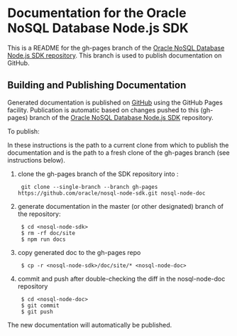 # Documentation for the Oracle NoSQL Database Node.js SDK

This is a README for the gh-pages branch of the
[Oracle NoSQL Database Node.js SDK repository](https://github.com/oracle/nosql-node-sdk). This branch is used to publish documentation on GitHub.

## Building and Publishing Documentation

Generated documentation is published on
[GitHub](https://oracle.github.io/nosql-node-sdk/) using the GitHub Pages
facility. Publication is automatic based on changes pushed to this (gh-pages)
branch of the
[Oracle NoSQL Database Node.js SDK](https://github.com/oracle/nosql-node-sdk)
repository.

To publish:

In these instructions <nosql-node-sdk> is the path to a current clone from
which to publish the documentation and <nosql-node-doc> is the path to
a fresh clone of the gh-pages branch (see instructions below).

1. clone the gh-pages branch of the SDK repository into <nosql-node-doc>:

        git clone --single-branch --branch gh-pages https://github.com/oracle/nosql-node-sdk.git nosql-node-doc

2. generate documentation in the master (or other designated) branch of the
repository:

        $ cd <nosql-node-sdk>
        $ rm -rf doc/site
        $ npm run docs

3. copy generated doc to the gh-pages repo

        $ cp -r <nosql-node-sdk>/doc/site/* <nosql-node-doc>

4. commit and push after double-checking the diff in the nosql-node-doc
repository

        $ cd <nosql-node-doc>
        $ git commit
        $ git push

The new documentation will automatically be published.
